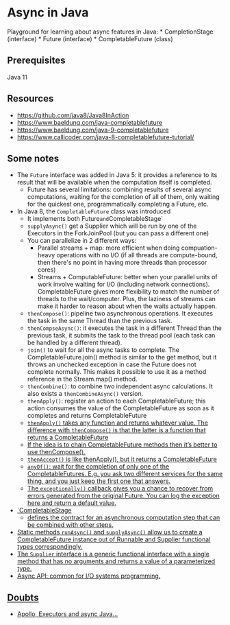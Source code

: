 # Async in Java
Playground for learning about async features in Java:
    * CompletionStage (interface)
    * Future (interface)
    * CompletableFuture (class)
   
## Prerequisites
Java 11 

    
## Resources
* https://github.com/java8/Java8InAction
* https://www.baeldung.com/java-completablefuture
* https://www.baeldung.com/java-9-completablefuture
* https://www.callicoder.com/java-8-completablefuture-tutorial/

    
## Some notes
* The `Future` interface was added in Java 5: it provides a reference to its result that will be 
available when the computation itself is completed.
    - Future has several limitations: combining results of several async computations, waiting 
    for the completion of all of them, only waiting for the quickest one, programmatically 
    completing a Future, etc.
* In Java 8, the `CompletableFuture` class was introduced
    - It implements both Future` and `CompletableStage`
    - `supplyAsync()` get a Supplier which will be run by one of the Executors in the 
    ForkJoinPool (but you can pass a different one)
    - You can parallelize in 2 different ways:
        - Parallel streams + map: more efficient when doing compuation-heavy operations with no 
        I/O (if all threads are compute-bound, then there's no point in having more threads than 
        processor cores)
        - Streams + ComputableFuture: better when your parallel units of work involve waiting for
         I/O (including network connections). CompletableFuture gives more flexibility to match 
         the number of threads to the wait/computer. Plus, the laziness of streams can make it 
         harder to reason about when the waits actually happen.
     - `thenCompose()`: pipeline two asynchronous operations. It executes the task in the same 
     Thread than the previous task.
     - `thenCompseAsync()`: it executes the task in a different Thread than the previous task, it
      submits the task to the thread pool (each task can be handled by a different thread).
     - `join()` to wait for all the async tasks to complete. The CompletableFuture.join() method is similar to the get method, but it throws an unchecked exception in case the Future does not complete normally. This makes it possible to use it as a method reference in the Stream.map() method.
     - `thenCombine()`: to combine two independent async calculations. It also exists a 
     `thenCombineAsync()` version.
     - `thenApply()`: register an action to each CompletableFuture; this action consumes the 
     value of the CompletableFuture as soon as it completes and returns CompletableFuture<U>
     - `thenApply()` takes any function and returns whatever value. The difference with 
     `thenCompose()` is that the latter is a function that returns a CompletableFuture<U> 
     - If the idea is to chain CompletableFuture methods then it’s better to use thenCompose().
     - `thenAccept()` is like thenApply(), but it returns a CompletableFuture<Void>
     - `anyOf()`: wait for the completion of only one of the CompletableFutures. E.g. you ask two different services for 
     the same thing, and you just keep the first one that answers.
     - The `exceptionally()` callback gives you a chance to recover from errors generated from the original Future. You can log the exception here and return a default value.
* `CompletableStage
    - defines the contract for an asynchronous computation step that can be combined with other steps.
* Static methods `runAsync()` and `supplyAsync()` allow us to create a CompletableFuture instance
 out of Runnable and Supplier functional types correspondingly.
* The `Supplier` interface is a generic functional interface with a single method that has no arguments and returns a value of a parameterized type.
* Async API: common for I/O systems programming.


## Doubts
* Apollo, Executors and async Java...
